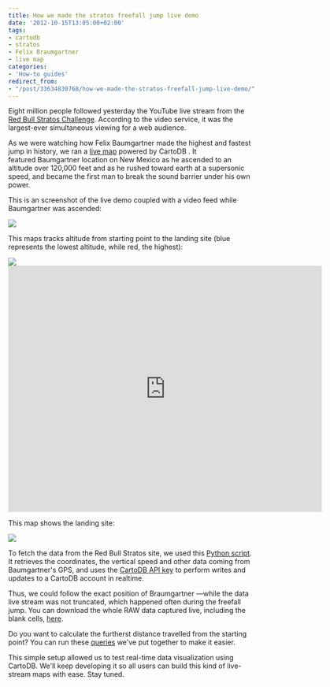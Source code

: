 ```yaml
---
title: How we made the stratos freefall jump live demo
date: '2012-10-15T13:05:00+02:00'
tags:
- cartodb
- stratos
- Felix Braumgartner
- live map
categories:
- 'How-to guides'
redirect_from:
- "/post/33634830768/how-we-made-the-stratos-freefall-jump-live-demo/"
---
```


Eight million people followed yesterday the YouTube live stream from the <a href="http://www.redbullstratos.com/">Red Bull Stratos Challenge</a>. According to the video service, it was the largest-ever simultaneous viewing for a web audience.

As we were watching how Felix Baumgartner made the highest and fastest jump in history, we ran a <a href="http://jatorre.github.com/stratos/index.html">live map</a> powered by CartoDB . It featured Baumgartner location on New Mexico as he ascended to an altitude over 120,000 feet and as he rushed toward earth at a supersonic speed, and became the first man to break the sound barrier under his own power. 

This is an screenshot of the live demo coupled with a video feed while Baumgartner was ascended:

<a href="http://jatorre.github.com/stratos/index.html"><img src="http://cartodb.s3.amazonaws.com/tumblr/posts/strato1.png"/></a>

This maps tracks altitude from starting point to the landing site (blue represents the lowest altitude, while red, the highest):

<img class="nomargin" src="http://cartodb.s3.amazonaws.com/tumblr/posts/legend_stratos.png"/><iframe frameborder="0" height="500" src="https://viz2.cartodb.com/tables/stratos/embed_map" width="637"></iframe>

This map shows the landing site:

<a href="http://jatorre.github.com/stratos/index.html"><img src="http://cartodb.s3.amazonaws.com/tumblr/posts/strato3.png"/></a>

To fetch the data from the Red Bull Stratos site, we used this <a href="https://gist.github.com/3891365">Python script</a>. It retrieves the coordinates, the vertical speed and other data coming from Baumgartner's GPS, and uses the <a href="http://developers.cartodb.com/documentation/cartodb-apis.html">CartoDB API key</a> to perform writes and updates to a CartoDB account in realtime. 

Thus, we could follow the exact position of Braumgartner &#8212;while the data live stream was not truncated, which happened often during the freefall jump. You can download the whole RAW data captured live, including the blank cells, <a href="https://javi.cartodb.com/tables/stratos/public/">here</a>.

Do you want to calculate the furtherst distance travelled from the starting point? You can run these <a href="https://gist.github.com/3891312">queries</a> we've put together to make it easier. 

This simple setup allowed us to test real-time data visualization using CartoDB. We'll keep developing it so all users can build this kind of live-stream maps with ease. Stay tuned. 
